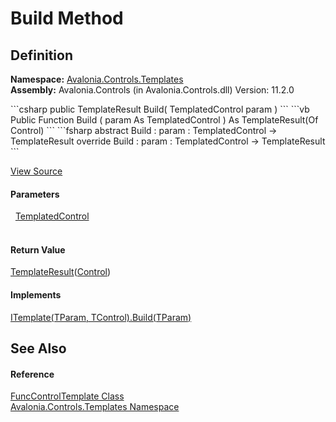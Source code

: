 # Build Method




## Definition
**Namespace:** <a href="N_Avalonia_Controls_Templates">Avalonia.Controls.Templates</a>  
**Assembly:** Avalonia.Controls (in Avalonia.Controls.dll) Version: 11.2.0

<Tabs groupId="api-code-preview">
<TabItem value="csharp" label="C#">
```csharp
public TemplateResult<Control> Build(
	TemplatedControl param
)
```
</TabItem>
<TabItem value="vb" label="VB">
```vb
Public Function Build ( 
	param As TemplatedControl
) As TemplateResult(Of Control)
```
</TabItem>
<TabItem value="fsharp" label="F#">
```fsharp
abstract Build : 
        param : TemplatedControl -> TemplateResult<Control> 
override Build : 
        param : TemplatedControl -> TemplateResult<Control> 
```
</TabItem>
</Tabs>



<a href="https://github.com/AvaloniaUI/Avalonia/tree/master/src/Avalonia.Controls/Templates/FuncControlTemplate.cs#L22" title="View the source code">View Source</a>



#### Parameters
<dl><dt>  <a href="T_Avalonia_Controls_Primitives_TemplatedControl">TemplatedControl</a></dt><dd> </dd></dl>

#### Return Value
<a href="T_Avalonia_Controls_Templates_TemplateResult_1">TemplateResult</a>(<a href="T_Avalonia_Controls_Control">Control</a>)

#### Implements
<a href="M_Avalonia_Controls_Templates_ITemplate_2_Build">ITemplate(TParam, TControl).Build(TParam)</a>  


## See Also


#### Reference
<a href="T_Avalonia_Controls_Templates_FuncControlTemplate">FuncControlTemplate Class</a>  
<a href="N_Avalonia_Controls_Templates">Avalonia.Controls.Templates Namespace</a>  
